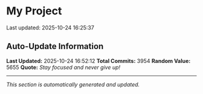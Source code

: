# My Project


Last updated: 2025-10-24 16:25:37

























































































































































































































































































































































































































































































































































































































































































































































































































































































































































































































































































































































































































































































































































































































































































































































































































































































































































































































































































































































































































































































































































































































































































































































































































































































































































































































































































































































































































































































































































































































































































































































































































































































































































































































































































































































































































































































































































































































































































































































































































































































































































































































































































































































































































































































































## Auto-Update Information

**Last Updated:** 2025-10-24 16:52:12
**Total Commits:** 3954
**Random Value:** 5655
**Quote:** _Stay focused and never give up!_

---
_This section is automatically generated and updated._